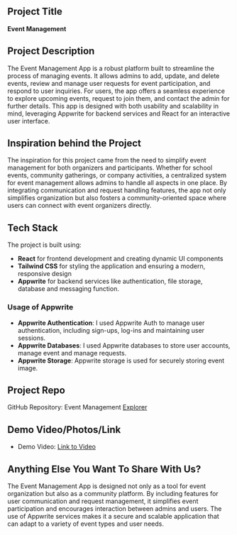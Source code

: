 ## Project Title
**Event Management**

## Project Description    
The Event Management App is a robust platform built to streamline the process of managing events. It allows admins to add, update, and delete events, review and manage user requests for event participation, and respond to user inquiries. For users, the app offers a seamless experience to explore upcoming events, request to join them, and contact the admin for further details. This app is designed with both usability and scalability in mind, leveraging Appwrite for backend services and React for an interactive user interface.

## Inspiration behind the Project  
The inspiration for this project came from the need to simplify event management for both organizers and participants. Whether for school events, community gatherings, or company activities, a centralized system for event management allows admins to handle all aspects in one place. By integrating communication and request handling features, the app not only simplifies organization but also fosters a community-oriented space where users can connect with event organizers directly.

## Tech Stack    
The project is built using:

- **React** for frontend development and creating dynamic UI components
- **Tailwind CSS** for styling the application and ensuring a modern, responsive design
- **Appwrite** for backend services like authentication, file storage, database and messaging function.

### Usage of Appwrite
- **Appwrite Authentication**: I used Appwrite Auth to manage user authentication, including sign-ups, log-ins and maintaining user sessions.
- **Appwrite Databases**: I used Appwrite databases to store user accounts, manage event and manage requests.
- **Appwrite Storage**: Appwrite storage is used for securely storing event image. 

## Project Repo  
GitHub Repository: Event Management
[Explorer](https://github.com/asmit27rai/event-management)

## Demo Video/Photos/Link
- Demo Video: [Link to Video](https://drive.google.com/file/d/1agR2T0oOTFoZVObL_xp6unfzRmZotYat/view?usp=drive_link)

## Anything Else You Want To Share With Us?
The Event Management App is designed not only as a tool for event organization but also as a community platform. By including features for user communication and request management, it simplifies event participation and encourages interaction between admins and users. The use of Appwrite services makes it a secure and scalable application that can adapt to a variety of event types and user needs.
